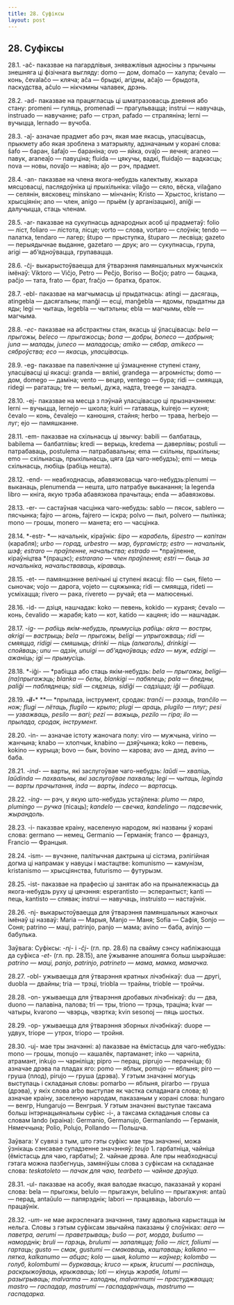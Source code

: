 ```yaml
---
title: 28. Суфіксы
layout: post
---
```

## 28. Суфіксы

28.1. -aĉ- паказвае на пагардлівыя, зняважлівыя адносіны з прычыны
знешняга ці фізічнага выгляду: domo — дом, domaĉo — халупа; ĉevalo
— конь, ĉevalaĉo — кляча; aĉa — брыдкі, агідны, aĉaĵo — брыдота,
паскудства, aĉulo — нікчэмны чалавек, дрэнь.

28.2. -ad- паказвае на працягласць ці шматразовасць дзеяння або стану:
promeni — гуляць, promenadi — прагульвацца; instrui — навучаць,
instruado — навучанне; pafo — стрэл, pafado — страляніна; lerni —
вучыцца, lernado — вучоба.

28.3. -aĵ- азначае прадмет або рэч, якая мае якасць, уласцівасць,
прыкмету або якая зроблена з матэрыялу, адзначаным у корані
слова: ŝafo — баран, ŝafaĵo — бараніна; ovo — яйка, ovaĵo —
яечня; araneo — павук, araneaĵo — павуціна; fluida — цякучы,
вадкі, fluidaĵo — вадкасць; nova — новы, novaĵo — навіна; aĵo —
рэч, прадмет.

28.4. -an- паказвае на члена якога-небудзь калектыву, жыхара
мясцовасці, паслядоўніка ці прыхільніка: vilaĝo — сяло,
вёска, vilaĝano — селянін, вясковец; minskano — мінчанін; Kristo
— Хрыстос, kristano — хрысціянін; ano — член, anigo — прыём (у
арганізацыю), aniĝi — далучыцца, стаць членам.

28.5. -ar- паказвае на сукупнасць аднародных асоб ці прадметаў: folio
— ліст, foliaro — лістота, лісце; vorto — слова, vortaro — слоўнік;
tendo — палатка, tendaro — лагер; ŝtupo — прыступка, ŝtuparo —
лесвіца; gazeto — перыядычнае выданне, gazetaro — друк; aro —
сукупнасць, група, arigi — аб’ядноўвацца, групавацца.

28.6. -ĉj- выкарыстоўваецца для ўтварэння памяншальных мужчынскіх
імёнаў: Viktoro — Viĉjo, Petro — Peĉjo, Boriso — Boĉjo; patro —
бацька, paĉjo — тата, frato — брат, fraĉjo — братка, браток.

28.7. -ebl- паказвае на магчымасць ці прыдатнасць: atingi — дасягаць,
atingebla — дасягальны; manĝi — есці, manĝebla — ядомы, прыдатны да
яды; legi — чытаць, legebla — чытэльны; ebla — магчымы, eble —
магчыма.

28.8. *-ec-* паказвае на абстрактны стан, якасць ці ўласцівасць:
*bela* — *прыгожы, beleco* — *прыгажосць; bona* — *добры, boneco* —
*дабрыня; juna* — *малады, juneco* — *маладосць; amiko* — *сябар,
amikeco* — *сяброўства; eco* — *якасць, уласцівасць.*

28.9. -eg- паказвае па павелічэнне ці ўзмацненне ступені стану,
уласцівасці ці якасці: granda — вялікі, grandega — агромністы;
domo — дом, domego — даміна; vento — вецер, ventego — бура; ridi —
смяяцца, ridegi — рагатаць; tre — вельмі, дужа, надта, treege —
занадта.

28.10. -ej- паказвае на месца з пэўнай уласцівасцю ці прызначэннем:
lerni — вучыцца, lernejo — школа; kuiri — гатаваць, kuirejo — кухня;
ĉevalo — конь, ĉevalejo — канюшня, стайня; herbo — трава, herbejo —
луг; ejo — памяшканне.

28.11. -em- паказвае на схільнасць ці звычку: babili — балбатаць,
babilema — балбатлівы; kredi — верыць, kredema — даверлівы; postuli —
патрабаваць, postulema — патрабавальны; ema — схільны, прыхільны; emo
— схільнасць, прыхільнасць, цяга (да чаго-небудзь); emi — мець
схільнасць, любіць (рабіць нешта).

28.12. -end- — неабходнасць, абавязковасць чаго-небудзь:plenumi —
выканаць, plenumenda — нешта, што патрабуе выканання; la legenda
libro — кніга, якую трэба абавязкова прачытаць; enda — абавязковы.

28.13. -er- — састаўная часцінка чаго-небудзь: sablo — пясок, sablero
— пясчынка; fajro — агонь, fajrero — іскра; polvo — пыл, polvero —
пылінка; mono — грошы, monero — манета; ero — часцінка.

28.14. *-estr- *— начальнік, кіраўнік: *ŝipo* — *карабель, ŝipestro* —
*капітан* (карабля); *urbo* — *горад, urbestro* — *мэр, бургамістр;
estro* — *начальнік, шэф; estraro — праўленне, начальства; estrado* —
*праўленне, кіраўніцтва *(працэс); *estrarano* — *член праўлення;
estri* — *быць за начальніка, начальстваваць, кіраваць.*

28.15. -et- — памяншэнне велічыні ці ступені якасці: filo — сын,
fileto — сыночак; vojo — дарога, vojeto — сцяжынка; ridi — смяяцца,
rideti — усміхацца; rivero — рака, rivereto — ручай; eta — малюсенькі.

28.16. -id- — дзіця, нашчадак: koko — певень, kokido — кураня; ĉevalo
— конь, ĉevalido — жарабя; kato — кот, katido — кацяня; ido —
нашчадак.

28.17. *-ig- — *рабіць якім-небудзь, прымусіць рабіць: *akra* —
*востры, akrigi* — *вастрыць; bela* — *прыгожы, beligi* —
*упрыгожваць; ridi* — *смяяцца, ridigi* — *смяшыць; drinki* —
*піць* (алкаголь), *drinkigi* — *спойваць; unu* —* адзін, unuigi* —
*аб’ядноўваць; edzo* — *муж, edzigi* — *ажаніць; igi* — *прымусіць.*

28.18. *-iĝi- — *рабіцца або стаць якім-небудзь: *bela* — *прыгожы,
beligi*— *(па)прыгажэць; blanka* — *белы, blankigi* — *пабялець; pala
— бледны, paliĝi* — *пабляднець; sidi* — *сядзець, sidiĝi* —
*садзіцца; iĝi* — *рабіцца.*

28.19. ***-****il****-**** **— *прылада, інструмент, сродак: *tranĉi*
— *рэзаць, tranĉilo* — *нож; flugi* — *лётаць, flugilo* — *крыло;
plugi* — *араць, plugilo* — *плуг; pesi* — *узважваць, pesilo* —
*вагі; pezi* — *важыць, pezilo* — *гіра; ilo* — *прылада, сродак,
інструмент.*

28.20. -in- — азначае істоту жаночага полу: viro — мужчына, virino —
жанчына; knabo — хлопчык, knabino — дзяўчынка; koko — певень, kokino
— курыца; bovo — бык, bovino — карова; avo — дзед, avino — баба.

28.21. *-ind-* — варты, які заслугоўвае чаго-небудзь: *laŭdi* —
*хваліць, laŭdinda* — *пахвальны, які заслугоўвае пахвалы; legi*
— *чытаць, leginda* — *варты прачытання, inda* — *варты, indeco* —
*вартасць.*

28.22. *-ing-* — рэч, у якую што-небудзь устаўлена: *plumo — пяро,
plumingo* — *ручка* (пісаць); *kandelo* — *свечка, kandelingo* —
*падсвечнік, жырандоль.*

28.23. -i- паказвае краіну, населеную народом, які названы ў корані
слова: germano — немец, Germanio — Германія; franco — француз,
Francio — Францыя.

28.24. -ism- — вучэнне, палітычная дактрына ці сістэма, рэлігійная
догма ці напрамак у навуцы і мастацтве: komunismo — камунізм,
kristanismo — хрысціянства, futurismo — футурызм.

28.25. -ist- паказвае на прафесію ці занятак або на прыналежнасць да
якога-небудзь руху ці цячэння: esperantisto — эсперантыст; kanti —
пець, kantisto — спявак; instrui — навучаць, instruisto — настаўнік.

28.26. -nj- выкарыстоўваецца для ўтварэння памяншальных жаночых імёнаў
ці назваў: Maria — Марыя, Manjo — Маня; Sofia — Сафія, Sonjo — Соня;
patrino — маці, patrinjo, panjo — мама; avino — баба, avinjo —
бабулька.

Заўвага: Суфіксы: *-nj-* і *-ĉj-* (гл. пр. 28.6) па свайму сэнсу
набліжаюцца да суфікса *-et-* (гл. пр. 28.15), але ўжыванне
апошняга больш шырэйшае: *patrino* — *маці, panjo, patrinjo*,
*patrineto* — *мама, мамка, мамачка.*

28.27. -obl- ужываецца для ўтварэння кратных лічэбнікаў: dua — другі,
duobla — двайны; tria — трэці, triobla — трайны, trioble — тройчы.

28.28. -on- ужываецца для ўтварэння дробавых лічэбнікаў: du — два,
duono — палавіна, палова; tri — тры, triono — трэць, траціна; kvar —
чатыры, kvarono — чвэрць, чвэртка; kvin sesonoj — пяць шостых.

28.29. -op- ужываецца для ўтварэння зборных лічэбнікаў: duope — удвух,
triope — утрох, triopo — тройня.

28.30. -uj- мае тры значэнні: а) паказвае на ёмістасць для
чаго-небудзь: mono — грошы, monujo — кашалёк, партаманет;
inko — чарніла, атрамант, inkujo — чарніліца; pipro — перац, piprujo —
перачніца; б) азначае дрэва па пладах яго: pomo — яблык, pomujo —
яблыня; piro — груша (плод), pirujo — груша (дрэва). У гэтым
значэнні могуць выступаць і складаныя словы: pomarbo — яблыня,
pirarbo — груша (дрэва), у якіх слова arbo выступае як частка
складанага слова; в) азначае краіну, заселеную народам,
паказаным у корані слова: hungaro — венгр, Hungarujo — Венгрыя.
У гэтым значэнні выступае таксама больш інтэрнацыянальны суфікс -i-,
а таксама складаныя словы са словам lando (краіна): Germanio,
Germanujo, Germanlando — Германія, Нямеччына; Polio, Polujo, Pollando
— Польшча.

Заўвага: У сувязі з тым, што гэты суфікс мае тры значэнні, можа
ўзнікаць сэнсавае супадзенне значэнняў: *teujo* 1. гарбатніца,
чайніца (ёмістасць для чаю, гарбаты); 2. чайнае дрэва. Але пры
неабходнасці гэтага можна пазбегнуць, замяніўшы слова з
суфіксам на складанае слова: *teskatoleto* — *пачак для чаю,
tearbeto* — *чайнае дрэўца.*

28.31. -ul- паказвае на асобу, якая валодае якасцю, паказанай у корані
слова: bela — прыгожы, belulo — прыгажун, belulino — прыгажуня: antaŭ
— перад, antaŭulo — папярэднік; labori — працаваць, laborulo —
працаўнік.

28.32. *-um-* не мае акрэсленага значэння, таму адвольна карыстацца ім
нельга. Словы з гэтым суфіксам звычайна паказаны ў слоўніках: *aero* —
*паветра, aerumi* — *праветрываць; buŝo* — *рот, морда, buŝumo* —
*наморднік; bruli* — *гарэць, brulumi — запаляцца; folio* — *ліст,
foliumi* — *гартаць; gusto* — *смак, gustumi* — *смакаваць, каштаваць;
kalkano* — *пятка, kalkanumo* — *абцас; kolo* — *шыя, kolumo* —
*каўнер; kolombo* — *голуб, kolombumi* — *буркаваць; kruco* —
*крыж, krucumi* — *распінаць, раскрыжоўваць, крыжаваць; loti* —
*кінуць жэрабя, lotumi* — *разыгрываць; malvarma* — *халодны,
malvarmumi* — *прастуджвацца; mastro* — *гаспадар, mastrumi* —
*гаспадарнічаць, mastrumo* — *гаспадарка.*

